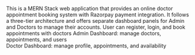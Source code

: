 This is a MERN Stack web application that provides an online doctor appointment booking system with Razorpay payment integration. It follows a three-tier architecture and offers separate dashboard panels for Admin and Doctors to manage their accounts.
User can register, login, and book appointments with doctors 
Admin Dashboard: manage doctors, appointments, and users  
Doctor Dashboard: manage profile, appointments, and availability 
